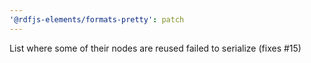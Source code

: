 ```yaml
---
'@rdfjs-elements/formats-pretty': patch
---
```


List where some of their nodes are reused failed to serialize (fixes #15)
